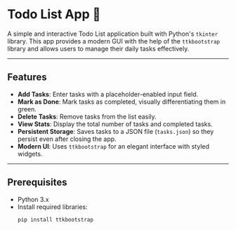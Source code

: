 # Todo List App 📝

A simple and interactive Todo List application built with Python's `tkinter` library. This app provides a modern GUI with the help of the `ttkbootstrap` library and allows users to manage their daily tasks effectively.

---

## Features
- **Add Tasks**: Enter tasks with a placeholder-enabled input field.
- **Mark as Done**: Mark tasks as completed, visually differentiating them in green.
- **Delete Tasks**: Remove tasks from the list easily.
- **View Stats**: Display the total number of tasks and completed tasks.
- **Persistent Storage**: Saves tasks to a JSON file (`tasks.json`) so they persist even after closing the app.
- **Modern UI**: Uses `ttkbootstrap` for an elegant interface with styled widgets.

---

## Prerequisites
- Python 3.x
- Install required libraries:
  ```bash
  pip install ttkbootstrap
